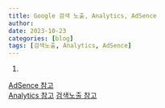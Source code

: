 ```yaml
---
title: Google 검색 노출, Analytics, AdSence
author:
date: 2023-10-23
categories: [blog]
tags: [검색노출, Analytics, AdSence]
---
```


1. 











[AdSence 참고](https://blog.slarea.com/git/blog/google-adsense/)\
[Analytics 참고](https://dagician.github.io/posts/Ubuntu%EB%A1%9C-Github-%EB%B8%94%EB%A1%9C%EA%B7%B8-%EB%A7%8C%EB%93%A4%EA%B8%B0(2)/)
[검색노출 참고](https://www.irgroup.org/posts/jekyll-google-search/)
[]()





